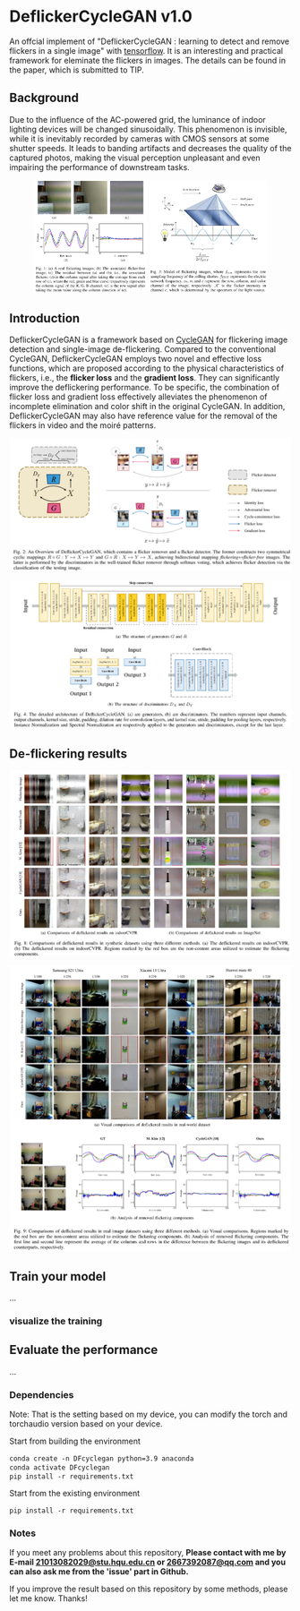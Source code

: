 # **DeflickerCycleGAN v1.0**
An offcial implement of "DeflickerCycleGAN : learning to detect and remove flickers in a single image" with [tensorflow](https://www.tensorflow.org/).
It is an interesting and practical framework for eleminate the flickers in images. The details can be found in the paper, which is submitted to TIP.

## **Background**
Due to the influence of the AC-powered grid, the luminance of indoor lighting devices will be changed sinusoidally. This phenomenon is invisible, while it is inevitably
recorded by cameras with CMOS sensors at some shutter speeds. It leads to banding artifacts and decreases the quality of the captured photos, making the visual
perception unpleasant and even impairing the performance of downstream tasks.

<div align=center><img src="/Figs/flicker.png" width="40.2%" alt=""/>  <img src="/Figs/reason.png" width="41.97%" alt=""/></div>

## **Introduction**
DeflickerCycleGAN is a framework based on [CycleGAN](https://arxiv.org/pdf/1703.10593.pdf) for flickering image detection and single-image de-flickering. Compared to the conventional CycleGAN, DeflickerCycleGAN employs two novel and effective loss functions, which are proposed according to the physical characteristics of flickers, i.e., the **flicker loss** and the **gradient loss**. They can significantly improve the deflickering performance. To be specific, the combination of flicker loss and gradient loss effectively alleviates the phenomenon of incomplete elimination and color shift in the original CycleGAN. In addition, DeflickerCycleGAN may also have reference value for the removal of the flickers in video and the moiré patterns.

![Overviwes of DeflickerCycleGAN](/Figs/framework.png)

![Overviwes of DeflickerCycleGAN](/Figs/model.png)

## De-flickering results

![Overviwes of DeflickerCycleGAN](/Figs/syn.png)

![Overviwes of DeflickerCycleGAN](/Figs/photo.png)

## Train your model
 ...
 ### visualize the training 
## Evaluate the performance
 ...
### Dependencies
Note: That is the setting based on my device, you can modify the torch and torchaudio version based on your device.

Start from building the environment
```
conda create -n DFcyclegan python=3.9 anaconda
conda activate DFcyclegan
pip install -r requirements.txt
```

Start from the existing environment
```
pip install -r requirements.txt
```

### Notes

If you meet any problems about this repository, **Please contact with me by E-mail <21013082029@stu.hqu.edu.cn> or <2667392087@qq.com> and you can also ask me from the 'issue' part in Github.** 

If you improve the result based on this repository by some methods, please let me know. Thanks!
